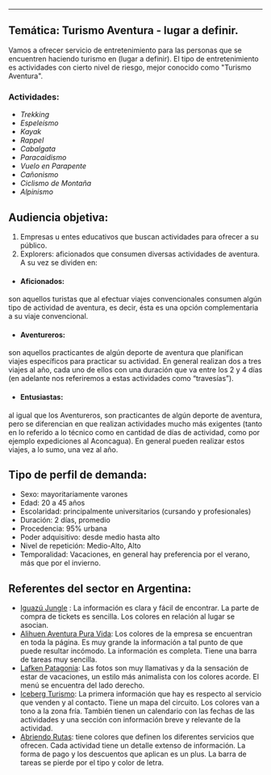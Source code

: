 
___

## **Temática: Turismo Aventura - lugar a definir.**

Vamos a ofrecer servicio de entretenimiento para las personas que se encuentren haciendo turismo en (lugar a definir). El tipo de entretenimiento es actividades con cierto nivel de riesgo, mejor conocido como "Turismo Aventura". 

### **Actividades:** 

- *Trekking* 
- *Espeleísmo* 
- *Kayak* 
- *Rappel* 
- *Cabalgata* 
- *Paracaidismo* 
- *Vuelo en Parapente* 
- *Cañonismo* 
- *Ciclismo de Montaña* 
- *Alpinismo*

## **Audiencia objetiva:**

1. Empresas u entes educativos que buscan actividades para ofrecer a su público.
2. Explorers: aficionados que consumen diversas actividades de aventura. A su vez se dividen en: 
  - #### Aficionados: 
son aquellos turistas que al efectuar viajes convencionales consumen algún tipo de actividad de aventura, es decir, ésta es una opción complementaria a su viaje convencional. 
  - #### Aventureros: 
son aquellos practicantes de algún deporte de aventura que planifican viajes específicos para practicar su actividad. En general realizan dos a tres viajes al año, cada uno de ellos con una duración que va entre los 2 y 4 días (en adelante nos referiremos a estas actividades como “travesías”). 
  - #### Entusiastas: 
al igual que los Aventureros, son practicantes de algún deporte de aventura, pero se diferencian en que realizan actividades mucho más exigentes (tanto en lo referido a lo técnico como en cantidad de días de actividad, como por ejemplo expediciones al Aconcagua). En general pueden realizar estos viajes, a lo sumo, una vez al año. 

## **Tipo de perfil de demanda:** 

- Sexo: mayoritariamente varones 
- Edad: 20 a 45 años 
- Escolaridad: principalmente universitarios (cursando y profesionales) 
- Duración: 2 días, promedio 
- Procedencia: 95% urbana 
- Poder adquisitivo: desde medio hasta alto 
- Nivel de repetición: Medio-Alto, Alto 
- Temporalidad: Vacaciones, en general hay preferencia por el verano, más que por el invierno.

## Referentes del sector en Argentina: 

- [Iguazú Jungle](http://www.iguazujungle.com/index.php) : La información es clara y fácil de encontrar. La parte de compra de tickets es sencilla. Los colores en relación al lugar se asocian.
- [Alihuen Aventura Pura Vida](https://alihuenaventura.com.ar/): Los colores de la empresa se encuentran en toda la página. Es muy grande la información a tal punto de que puede resultar incómodo. La información es completa. Tiene una barra de tareas muy sencilla.
- [Lafken Patagonia](http://lafkenpatagonia.com/): Las fotos son muy llamativas y da la sensación de estar de vacaciones, un estilo más animalista con los colores acorde. El menú se encuentra del lado derecho. 
- [Iceberg Turismo](https://icebergturismo.tur.ar/): La primera información que hay es respecto al servicio que venden y al contacto. Tiene un mapa del circuito. Los colores van a tono a la zona fría. También tienen un calendario con las fechas de las actividades y una sección con información breve y relevante de la actividad.
- [Abriendo Rutas](https://en.abriendorutas.tur.ar/): tiene colores que definen los diferentes servicios que ofrecen. Cada actividad tiene un detalle extenso de información. La forma de pago y los descuentos que aplican es un plus. La barra de tareas se pierde por el tipo y color de letra. 


